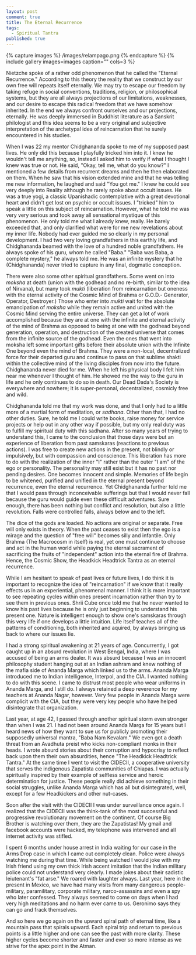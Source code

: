 ```yaml
---
layout: post
comment: true
title: The Eternal Recurrence
tags: 
  - Spiritual Tantra
published: true
---
```








{% capture images %}
	/images/relampago.png
{% endcapture %}
{% include gallery images=images caption="" cols=3 %}

Nietzche spoke of a rather odd phenomenon that he called the "Eternal Recurrence."  According to this theory the reality that we construct by our own free will repeats itself eternally.  We may try to escape our freedom by taking refuge in social conventions, traditions, religion, or philosophical systems, but they are all always projections of our limitations, weaknesses, and our desire to escape this radical freedom that we have somehow inherited.  In the end we always confront ourselves and our projections, eternally.  He was deeply immersed in Buddhist literature as a Sanskrit philologist and this idea seems to be a very original and subjective interpretation of the archetypal idea of reincarnation that he surely encountered in his studies. 

When I was 22 my mentor Chidghananda spoke to me of my supposed past lives.  He only did this because I playfully tricked him into it.  I knew he wouldn't tell me anything, so, instead I asked him to verify if what I thought I knew was true or not.  He said, "Okay, tell me, what do you know?"  I mentioned a few details from recurrent dreams and then he then elaborated on them.  When he saw that his vision extended mine and that he was telling me new information, he laughed and said "You got me."  I knew he could see very deeply into Reality although he rarely spoke about occult issues.  He was a true yogi, a classic Upanishadic contemplative with a great devotional heart and didn't get lost on psychic or occult issues.  I "tricked" him to speak a little on this subject of reincarnation.  However, what he told me was very very serious and took away all sensational mystique of this phenomenon.  He only told me what I already knew, really.  He barely exceeded that, and only clarified what were for me new revelations about my inner life.  Nobody had ever guided me so clearly in my personal development.  I had two very loving grandfathers in this earthly life, and Chidghananda beamed with the love of a hundred noble grandfathers.    He always spoke of his guru, whom he called "Baba."  "Baba was Baba, a complete mystery," he always told me.  He was an infinite mystery that he (Chidghananda) never tried to capture in any final, dogmatic conception.  

There were also some other spiritual grandfathers.  Some went on into _moksha_ at death (union with the godhead and no re-birth, similar to the idea of Nirvana), but many took _mukti_ (liberation from reincarnation but oneness with the eternal activity of the Cosmic Mind of Brahma or G.O.D.- Generator, Operator, Destroyer.) Those who enter into _mukti_ wait for the absolute emancipation of _moksha_ while they remain active and united with the Cosmic Mind serving the entire universe. They can get a lot of work accomplished because they are at one with the infinite and eternal activity of the mind of Brahma as opposed to being at one with the godhead beyond generation, operation, and destruction of the created universe that comes from the infinite source of the godhead.  Even the ones that went into moksha left some important gifts before their absolute union with the Infinite One beyond even the mind of Brahma.  They were a non-local, decentralized force for their departed guru and continue to pass on that sublime shakti within the collective mind of the living disciples from now into the future.  Chidghananda never died for me.  When he left his physical body I felt him near me whenever I thought of him.  He showed me the way to the guru in life and he only continues to do so in death.  Our Dead Dada's Society is everywhere and nowhere; it is super-personal, decentralized, cosmicly free and wild.

Chidghananda told me that my work was done, and that I only had to a little more of a martial form of meditation, or _sadhana_.  Other than that, I had no other duties.  Sure, he told me I could write books, raise money for service projects or help out in any other way if possible, but my only real duty was to fulfill my spiritual duty with this sadhana.  After so many years of trying to understand this, I came to the conclusion that those days were but an experience of liberation from past samskaras (reactions to previous actions).  I was free to create new actions in the present, not blindly or impulsively, but with compassion and conscience.  This liberation has more to do with the realization of the inner "I" rather than the outer "I am" of the ego or personality.  The personality may still exist but it has no past nor pending desires.  One becomes innocent and simple.  Memories of life begin to be whitened, purified and unified in the eternal present beyond recurrence, even the eternal recurrence.  Yet Chidghananda further told me that I would pass through inconceivable sufferings but that I would never fall because the guru would guide even these difficult adventures.  Sure enough, there has been nothing but conflict and resolution, but also a little revolution.  Falls were controlled falls, always below and to the left.  

The dice of the gods are loaded.  No actions are original or separate.  Free will only exists in theory.  When the past ceases to exist then the ego is a mirage and the question of "free will" becomes silly and infantile.  Only Brahma (The Macrocosm in itself) is real, yet one must continue to choose and act in the human world while paying the eternal sacrament of sacrificing the fruits of "independent" action into the eternal fire of Brahma.  Hence, the Cosmic Show, the Headkick Headtrick Tantra as an eternal recurrence.

While I am hesitant to speak of past lives or future lives, I do think it is important to recognize the idea of "reincarnation" if we know that it really effects us in an experiential, phenomenal manner.  I think it is more important to see repeating cycles within ones present incarnation rather than try to see them in previous ones.  Shrii Cube once told me that he never wanted to know his past lives because he is only just beginning to understand his present one.  Nature is intelligent enough to show one's samskaras through this very life if one develops a little intuition.  Life itself teaches all of the patterns of conditioning, both inherited and aquired, by always bringing us back to where our issues lie.  

I had a strong spiritual awakening at 21 years of age.  Concurrently, I got caught up in an absurd revolution in West Bengal, India, where I was accused of being an arms dealer.  It was absurd because I was an innocent philosophy student hanging out at an Indian ashram and knew nothing of the mafia side of Ananda Marga which linked us to the arms.  Ananda Marga introduced me to Indian intelligence, Interpol, and the CIA.  I wanted nothing to do with this scene.  I came to distrust most people who wear uniforms in Ananda Marga, and I still do.  I always retained a deep reverence for my teachers at Ananda Nagar, however.  Very few people in Ananda Marga were complicit with the CIA, but they were very key people who have helped disintegrate that organization.

Last year, at age 42, I passed through another spiritual storm even stronger than when I was 21.  I had not been around Ananda Marga for 15 years but I heard news of how they want to sue us for publicly promoting their supposedly universal mantra, "Baba Nam Kevalam."  We even got a death threat from an Avadhuta preist who kicks  non-compliant monks in their heads.  I wrote absurd stories about their corruption and hypocrisy to reflect back upon them their own absurdities, hence "The Headkick Headtrick Tantra."  At the same time I went to visit the CIDECII, a cooperative university that serves the indigenous Zapatista communities of Chiapas.   I was actually spiritually inspired by their example of selfless service and heroic determination for justice.  These people really did achieve something in their social struggles, unlike Ananda Marga which has all but disintegrated, well, except for a few Headkickers and other nut-cases.  

Soon after the visit with the CIDECII I was under surveillance once again.  I realized that the CIDECII was the think-tank of the most successful and progressive revolutionary movement on the continent.  Of course Big Brother is watching over them, they are the Zapatistas! My gmail and facebook accounts were hacked, my telephone was intervened and all internet activity was stifled.   

I spent 6 months under house arrest in India waiting for our case in the Arms Drop case in which I came out completely clean.  Police were always watching me during that time.  While being watched I would joke with my Irish friend using my own thick Irish accent imitation that the Indian military police could not understand very clearly.  I made jokes about their sadistic leiutenant's "fat arse."  We roared with laughter always.  Last year, here in the present in Mexico, we have had many visits from many dangerous people- military, paramilitary, corporate military, narco-assassins and even a spy who later confessed.  They always seemed to come on days when I had very high meditations and no harm ever came to us.  Geronimo says they can go and frack themselves.

And so here we go again on the upward spiral path of eternal time, like a mountain pass that spirals upward.  Each spiral trip and return to previous points is a little higher and one can see the past with more clarity.  These higher cycles become shorter and faster and ever so more intense as we strive for the apex point in the Atman.

